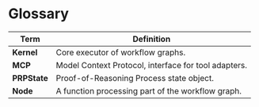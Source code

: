 # Glossary

| Term | Definition |
| --- | --- |
| **Kernel** | Core executor of workflow graphs. |
| **MCP** | Model Context Protocol, interface for tool adapters. |
| **PRPState** | Proof-of-Reasoning Process state object. |
| **Node** | A function processing part of the workflow graph. |
